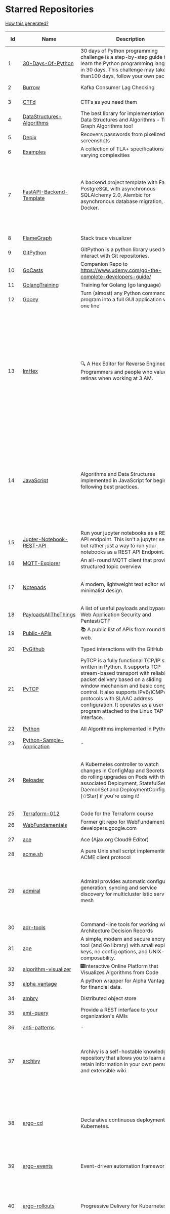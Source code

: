 # Starred Repositories  
[How this generated?](../master/USAGE.md)  
  
| Id 			| Name			| Description | Star Counts | Topics/Tags   | Last Updated 	|  
| ----------- | ----------- 	| ----------- | ----------- | ----------- 	| -----------   |  
|1|[30-Days-Of-Python](https://github.com/Asabeneh/30-Days-Of-Python.git)|30 days of Python programming challenge is a step-by-step guide to learn the Python programming language in 30 days. This challenge may take more than100 days, follow your own pace. |22908||11-12-2022|  
|2|[Burrow](https://github.com/linkedin/Burrow.git)|Kafka Consumer Lag Checking|3426||28-2-2023|  
|3|[CTFd](https://github.com/CTFd/CTFd.git)|CTFs as you need them|4550||12-3-2023|  
|4|[DataStructures-Algorithms](https://github.com/rachitiitr/DataStructures-Algorithms.git)|The best library for implementation of all Data Structures and Algorithms - Trees + Graph Algorithms too!|2490||13-6-2021|  
|5|[Depix](https://github.com/beurtschipper/Depix.git)|Recovers passwords from pixelized screenshots|23349||16-6-2022|  
|6|[Examples](https://github.com/tlaplus/Examples.git)|A collection of TLA+ specifications of varying complexities|1048||6-3-2023|  
|7|[FastAPI-Backend-Template](https://github.com/Aeternalis-Ingenium/FastAPI-Backend-Template.git)|A backend project template with FastAPI, PostgreSQL with asynchronous SQLAlchemy 2.0, Alembic for asynchronous database migration, and Docker.|303|asynchronous, docker, docker-compose, fastapi, postgresql, python, sqlalchemy, codecov, githubactions, jwt, pre-commit, alembic, asyncpg, coverage, pytest|5-2-2023|  
|8|[FlameGraph](https://github.com/brendangregg/FlameGraph.git)|Stack trace visualizer|14468||18-9-2022|  
|9|[GitPython](https://github.com/gitpython-developers/GitPython.git)|GitPython is a python library used to interact with Git repositories.|3906||16-2-2023|  
|10|[GoCasts](https://github.com/StephenGrider/GoCasts.git)|Companion Repo to https://www.udemy.com/go-the-complete-developers-guide/|1932|||  
|11|[GolangTraining](https://github.com/GoesToEleven/GolangTraining.git)|Training for Golang (go language)|8847|||  
|12|[Gooey](https://github.com/chriskiehl/Gooey.git)|Turn (almost) any Python command line program into a full GUI application with one line|17442||8-5-2022|  
|13|[ImHex](https://github.com/WerWolv/ImHex.git)|🔍 A Hex Editor for Reverse Engineers, Programmers and people who value their retinas when working at 3 AM.|26453|hex-editor, reverse-engineering, ips, dear-imgui, disassembler, analyzer, mathematical-evaluator, pattern-language, dark-mode, hacktoberfest, forensics, multi-platform, binary-analysis, c-plus-plus, static-analysis, windows, cybersecurity, hacking, preprocessor|26-3-2023|  
|14|[JavaScript](https://github.com/TheAlgorithms/JavaScript.git)|Algorithms and Data Structures implemented in JavaScript for beginners, following best practices.|25821|algorithm, algorithm-challenges, data-structures, cryptography, cipher, search, sort, sorting-algorithms, mathematics, conversions, hacktoberfest, javascript, algorithms-implemented, algorithms|23-3-2023|  
|15|[Jupter-Notebook-REST-API](https://github.com/Invictify/Jupter-Notebook-REST-API.git)|Run your jupyter notebooks as a REST API endpoint. This isn't a jupyter server but rather just a way to run your notebooks as a REST API Endpoint.|67||31-3-2020|  
|16|[MQTT-Explorer](https://github.com/thomasnordquist/MQTT-Explorer.git)|An all-round MQTT client that provides a structured topic overview|2229|||  
|17|[Notepads](https://github.com/0x7c13/Notepads.git)|A modern, lightweight text editor with a minimalist design.|7489|fluent, notepad, texteditor, uwp, markdown, diff-viewer, windows, app|15-3-2023|  
|18|[PayloadsAllTheThings](https://github.com/swisskyrepo/PayloadsAllTheThings.git)|A list of useful payloads and bypass for Web Application Security and Pentest/CTF|46457||19-3-2023|  
|19|[Public-APIs](https://github.com/n0shake/Public-APIs.git)|📚 A public list of APIs from round the web.|19651||6-2-2023|  
|20|[PyGithub](https://github.com/PyGithub/PyGithub.git)|Typed interactions with the GitHub API v3|5896|pygithub, python, github, github-api|17-3-2023|  
|21|[PyTCP](https://github.com/ccie18643/PyTCP.git)|PyTCP is a fully functional TCP/IP stack written in Python. It supports TCP stream-based transport with reliable packet delivery based on a sliding window mechanism and basic congestion control. It also supports IPv6/ICMPv6 protocols with SLAAC address configuration. It operates as a user space program attached to the Linux TAP interface.|281||27-11-2022|  
|22|[Python](https://github.com/TheAlgorithms/Python.git)|All Algorithms implemented in Python|155930||26-3-2023|  
|23|[Python-Sample-Application](https://github.com/uber/Python-Sample-Application.git)|-|362|||  
|24|[Reloader](https://github.com/stakater/Reloader.git)|A Kubernetes controller to watch changes in ConfigMap and Secrets and do rolling upgrades on Pods with their associated Deployment, StatefulSet, DaemonSet and DeploymentConfig – [✩Star] if you're using it!|4976|kubernetes, openshift, configmap, secrets, pods, deployments, daemonset, statefulsets, k8s, watch-changes, deploymentconfigs|10-3-2023|  
|25|[Terraform-012](https://github.com/addamstj/Terraform-012.git)|Code for the Terraform course|94|||  
|26|[WebFundamentals](https://github.com/google/WebFundamentals.git)|Former git repo for WebFundamentals on developers.google.com|13722|||  
|27|[ace](https://github.com/ajaxorg/ace.git)|Ace (Ajax.org Cloud9 Editor)|25495||25-3-2023|  
|28|[acme.sh](https://github.com/acmesh-official/acme.sh.git)|A pure Unix shell script implementing ACME client protocol|30836||13-3-2023|  
|29|[admiral](https://github.com/istio-ecosystem/admiral.git)|Admiral provides automatic configuration generation, syncing and service discovery for multicluster Istio service mesh|503|admiral, service-mesh, istio, k8s, multi-cluster, automation, configuration, service-discovery, multicluster, microservices, clusters|13-3-2023|  
|30|[adr-tools](https://github.com/npryce/adr-tools.git)|Command-line tools for working with Architecture Decision Records|3842||30-3-2020|  
|31|[age](https://github.com/FiloSottile/age.git)|A simple, modern and secure encryption tool (and Go library) with small explicit keys, no config options, and UNIX-style composability.|13147||2-1-2023|  
|32|[algorithm-visualizer](https://github.com/algorithm-visualizer/algorithm-visualizer.git)|:fireworks:Interactive Online Platform that Visualizes Algorithms from Code|42505||13-4-2022|  
|33|[alpha_vantage](https://github.com/RomelTorres/alpha_vantage.git)|A python wrapper for Alpha Vantage API for financial data.|3872||25-12-2022|  
|34|[ambry](https://github.com/linkedin/ambry.git)|Distributed object store|1591||26-3-2023|  
|35|[ami-query](https://github.com/intuit/ami-query.git)|Provide a REST interface to your organization's AMIs|39||31-8-2020|  
|36|[anti-patterns](https://github.com/tonybaloney/anti-patterns.git)|-|138||15-7-2022|  
|37|[archivy](https://github.com/archivy/archivy.git)|Archivy is a self-hostable knowledge repository that allows you to learn and retain information in your own personal and extensible wiki.|2988|elasticsearch, knowledge, productivity, python, knowledge-base, note-taking, digital-brain, cli, hacktoberfest|17-1-2023|  
|38|[argo-cd](https://github.com/argoproj/argo-cd.git)|Declarative continuous deployment for Kubernetes.|12511|argo, kubernetes, continuous-deployment, gitops, continuous-delivery, docker, cd, cicd, pipeline, devops, ci-cd, argo-cd, ksonnet, helm, hacktoberfest|26-3-2023|  
|39|[argo-events](https://github.com/argoproj/argo-events.git)|Event-driven automation framework|1905||25-3-2023|  
|40|[argo-rollouts](https://github.com/argoproj/argo-rollouts.git)|Progressive Delivery for Kubernetes|1969|gitops, canary, bluegreen, kubernetes, argoproj, deployments, experiments, argo-rollouts, progressive-delivery, hacktoberfest|24-3-2023|  
|41|[argo-workflows](https://github.com/argoproj/argo-workflows.git)|Workflow engine for Kubernetes|12684|workflow, kubernetes, argo, dag, knative, airflow, machine-learning, argo-workflows, workflow-engine, hacktoberfest, cloud-native, cncf, k8s|26-3-2023|  
|42|[argoproj](https://github.com/argoproj/argoproj.git)|Common project repo for all Argo Projects|417||7-3-2023|  
|43|[arm-template-whatif](https://github.com/Azure/arm-template-whatif.git)|A repository to track issues related to what-if noise suppression|71|||  
|44|[arrow](https://github.com/arrow-py/arrow.git)|🏹 Better dates & times for Python|8256|||  
|45|[atlas](https://github.com/Netflix/atlas.git)|In-memory dimensional time series database.|3203||27-3-2023|  
|46|[atom](https://github.com/atom/atom.git)|:atom: The hackable text editor|59255||22-11-2022|  
|47|[auto](https://github.com/intuit/auto.git)|Generate releases based on semantic version labels on pull requests.|1972||1-3-2023|  
|48|[autoscaler](https://github.com/kubernetes/autoscaler.git)|Autoscaling components for Kubernetes|6648||24-3-2023|  
|49|[awesome](https://github.com/sindresorhus/awesome.git)|😎 Awesome lists about all kinds of interesting topics|245944||13-3-2023|  
|50|[awesome-algorithms](https://github.com/tayllan/awesome-algorithms.git)|A curated list of awesome places to learn and/or practice algorithms.|13831||2-2-2023|  
|51|[awesome-argo](https://github.com/akuity/awesome-argo.git)|A curated list of awesome projects and resources related to Argo (a CNCF graduated project)|1251||2-3-2023|  
|52|[awesome-awesomeness](https://github.com/bayandin/awesome-awesomeness.git)|A curated list of awesome awesomeness|29976||24-3-2022|  
|53|[awesome-cheatsheets](https://github.com/LeCoupa/awesome-cheatsheets.git)|👩‍💻👨‍💻 Awesome cheatsheets for popular programming languages, frameworks and development tools. They include everything you should know in one single file.|32919|||  
|54|[awesome-courses](https://github.com/prakhar1989/awesome-courses.git)|:books: List of awesome university courses for learning Computer Science!|46290||12-11-2022|  
|55|[awesome-deep-learning](https://github.com/ChristosChristofidis/awesome-deep-learning.git)|A curated list of awesome Deep Learning tutorials, projects and communities.|20514||14-11-2022|  
|56|[awesome-docker](https://github.com/veggiemonk/awesome-docker.git)|:whale: A curated list of Docker resources and projects|24743||24-3-2023|  
|57|[awesome-fastapi](https://github.com/mjhea0/awesome-fastapi.git)|A curated list of awesome things related to FastAPI|5372||25-2-2023|  
|58|[awesome-flask](https://github.com/humiaozuzu/awesome-flask.git)|A curated list of awesome Flask resources and plugins|11232||17-9-2019|  
|59|[awesome-gcp-certifications](https://github.com/sathishvj/awesome-gcp-certifications.git)|Google Cloud Platform Certification resources.|3251||17-2-2023|  
|60|[awesome-github-profile-readme](https://github.com/abhisheknaiidu/awesome-github-profile-readme.git)|😎 A curated list of awesome GitHub Profile READMEs 📝|17184||9-10-2022|  
|61|[awesome-go](https://github.com/avelino/awesome-go.git)|A curated list of awesome Go frameworks, libraries and software|98755||20-3-2023|  
|62|[awesome-hyper](https://github.com/bnb/awesome-hyper.git)|🖥 Delightful Hyper plugins, themes, and resources|10257|hyper, hyperterm, zeit, terminal, awesome, awesome-list|13-7-2021|  
|63|[awesome-k6](https://github.com/grafana/awesome-k6.git)|A curated list of resources on automated load- and performance testing using k6 🗻|363|load-testing, performance-monitoring, performance-testing, test-automation, testing, testing-tools, awesome, awesome-list|30-9-2022|  
|64|[awesome-kubernetes](https://github.com/nubenetes/awesome-kubernetes.git)|A curated list of awesome references collected since 2018.|418|||  
|65|[awesome-kubernetes](https://github.com/ramitsurana/awesome-kubernetes.git)|A curated list for awesome kubernetes sources :ship::tada:|13722||16-3-2023|  
|66|[awesome-macOS](https://github.com/iCHAIT/awesome-macOS.git)|  A curated list of awesome applications, softwares, tools and shiny things for macOS.|14087||21-1-2023|  
|67|[awesome-machine-learning](https://github.com/josephmisiti/awesome-machine-learning.git)|A curated list of awesome Machine Learning frameworks, libraries and software.|58305||3-3-2023|  
|68|[awesome-macos-command-line](https://github.com/herrbischoff/awesome-macos-command-line.git)|Use your macOS terminal shell to do awesome things.|27259||2-9-2021|  
|69|[awesome-microservices](https://github.com/mfornos/awesome-microservices.git)|A curated list of Microservice Architecture related principles and technologies.|12012||24-3-2023|  
|70|[awesome-pentest](https://github.com/enaqx/awesome-pentest.git)|A collection of awesome penetration testing resources, tools and other shiny things|18111||3-1-2023|  
|71|[awesome-python](https://github.com/vinta/awesome-python.git)|A curated list of awesome Python frameworks, libraries, software and resources|161009||5-1-2023|  
|72|[awesome-python-applications](https://github.com/mahmoud/awesome-python-applications.git)|💿 Free software that works great, and also happens to be open-source Python. |14380||27-1-2023|  
|73|[awesome-readme](https://github.com/matiassingers/awesome-readme.git)|A curated list of awesome READMEs|14154||21-3-2023|  
|74|[awesome-sanic](https://github.com/mekicha/awesome-sanic.git)|A curated list of awesome Sanic resources and extensions|642||26-10-2022|  
|75|[awesome-scalability](https://github.com/binhnguyennus/awesome-scalability.git)|The Patterns of Scalable, Reliable, and Performant Large-Scale Systems|44279||20-3-2023|  
|76|[awesome-selfhosted](https://github.com/awesome-selfhosted/awesome-selfhosted.git)|A list of Free Software network services and web applications which can be hosted on your own servers|125267||24-3-2023|  
|77|[awesome-shell](https://github.com/alebcay/awesome-shell.git)|A curated list of awesome command-line frameworks, toolkits, guides and gizmos. Inspired by awesome-php.|26975||29-12-2022|  
|78|[awesome-vscode](https://github.com/viatsko/awesome-vscode.git)|🎨 A curated list of delightful VS Code packages and resources.|22130||15-11-2022|  
|79|[aws-cdk-examples](https://github.com/aws-samples/aws-cdk-examples.git)|Example projects using the AWS CDK|3992||24-3-2023|  
|80|[aws-cli](https://github.com/aws/aws-cli.git)|Universal Command Line Interface for Amazon Web Services|13578||24-3-2023|  
|81|[aws-eks-best-practices](https://github.com/aws/aws-eks-best-practices.git)|A best practices guide for day 2 operations, including operational excellence, security, reliability, performance efficiency, and cost optimization.|1409||21-3-2023|  
|82|[aws-eks-kubernetes-masterclass](https://github.com/stacksimplify/aws-eks-kubernetes-masterclass.git)|AWS EKS Kubernetes - Masterclass   DevOps, Microservices|756|kubernetes, kubernetes-pods, kubernetes-deployment, kubernetes-services, kubernetes-secrets, aws-eks, aws-eks-cluster, aws-ebs, aws-rds, aws-alb, aws-alb-ingress-controller, aws-fargate, aws-codebuild, aws-codecommit, aws-codepipeline, fluentd, aws-cloudwatch, docker, yaml|21-3-2023|  
|83|[aws-load-balancer-controller](https://github.com/kubernetes-sigs/aws-load-balancer-controller.git)|A Kubernetes controller for Elastic Load Balancers|3289|kubernetes-ingress-controller, aws, ingress-resource, kubernetes, ingress, k8s-sig-aws|24-3-2023|  
|84|[azkaban](https://github.com/azkaban/azkaban.git)|Azkaban workflow manager.|4231||24-3-2023|  
|85|[azure-cli](https://github.com/Azure/azure-cli.git)|Azure Command-Line Interface|3505|azure, azure-cli, cloud|27-3-2023|  
|86|[azure-monitor-opencensus-python](https://github.com/Azure-Samples/azure-monitor-opencensus-python.git)|Sample repository demonstrating Azure Monitor exporters for Opencensus Python|19|||  
|87|[azure-rest-api-specs](https://github.com/Azure/azure-rest-api-specs.git)|The source for REST API specifications for Microsoft Azure.|2020|||  
|88|[azure-sdk-for-python](https://github.com/Azure/azure-sdk-for-python.git)|This repository is for active development of the Azure SDK for Python. For consumers of the SDK we recommend visiting our public developer docs at https://docs.microsoft.com/python/azure/ or our versioned developer docs at https://azure.github.io/azure-sdk-for-python. |3569|||  
|89|[backstage](https://github.com/backstage/backstage.git)|Backstage is an open platform for building developer portals|21261|||  
|90|[badges](https://github.com/Naereen/badges.git)|:pencil: Markdown code for lots of small badges :ribbon: :pushpin: (shields.io, forthebadge.com etc) :sunglasses:. Contributions are welcome! Please add yours!|3800||3-2-2023|  
|91|[bat](https://github.com/sharkdp/bat.git)|A cat(1) clone with wings.|40291|command-line, tool, syntax-highlighting, git, terminal, cli, rust, hacktoberfest|25-3-2023|  
|92|[bcc](https://github.com/iovisor/bcc.git)|BCC - Tools for BPF-based Linux IO analysis, networking, monitoring, and more|16872||26-3-2023|  
|93|[behave](https://github.com/behave/behave.git)|BDD, Python style.|2804||25-3-2023|  
|94|[bhai-lang](https://github.com/DulLabs/bhai-lang.git)|A toy programming language written in Typescript|3577||17-4-2022|  
|95|[bicep](https://github.com/Azure/bicep.git)|Bicep is a declarative language for describing and deploying Azure resources|2752|||  
|96|[bitcoin](https://github.com/bitcoin/bitcoin.git)|Bitcoin Core integration/staging tree|68780|||  
|97|[black](https://github.com/psf/black.git)|The uncompromising Python code formatter|31780||19-3-2023|  
|98|[blackfriday](https://github.com/russross/blackfriday.git)|Blackfriday: a markdown processor for Go|5115||27-10-2020|  
|99|[blockly](https://github.com/google/blockly.git)|The web-based visual programming editor.|11097||24-3-2023|  
|100|[boulder](https://github.com/letsencrypt/boulder.git)|An ACME-based certificate authority, written in Go. |4595||23-3-2023|  
|101|[boundary](https://github.com/hashicorp/boundary.git)|Boundary enables identity-based access management for dynamic infrastructure. |3573||24-3-2023|  
|102|[brackets](https://github.com/adobe/brackets.git)|An open source code editor for the web, written in JavaScript, HTML and CSS.|33479||18-3-2021|  
|103|[brotli](https://github.com/google/brotli.git)|Brotli compression format|11995||1-2-2023|  
|104|[build-your-own-x](https://github.com/codecrafters-io/build-your-own-x.git)|Master programming by recreating your favorite technologies from scratch.|194734|||  
|105|[caddy](https://github.com/caddyserver/caddy.git)|Fast and extensible multi-platform HTTP/1-2-3 web server with automatic HTTPS|46469|||  
|106|[cdk8s](https://github.com/cdk8s-team/cdk8s.git)|Define Kubernetes native apps and abstractions using object-oriented programming|3551||27-3-2023|  
|107|[celery](https://github.com/celery/celery.git)|Distributed Task Queue (development branch)|21170||26-3-2023|  
|108|[cello](https://github.com/cello-proj/cello.git)|Run infrastructure as code (IaC) software tools including CDK, Terraform and Cloud Formation via GitOps.|255||21-12-2022|  
|109|[cert-manager](https://github.com/cert-manager/cert-manager.git)|Automatically provision and manage TLS certificates in Kubernetes|10121||21-3-2023|  
|110|[cfssl](https://github.com/cloudflare/cfssl.git)|CFSSL: Cloudflare's PKI and TLS toolkit|7679||21-3-2023|  
|111|[chaos-mesh](https://github.com/chaos-mesh/chaos-mesh.git)|A Chaos Engineering Platform for Kubernetes.|5580||26-3-2023|  
|112|[chaosmonkey](https://github.com/Netflix/chaosmonkey.git)|Chaos Monkey is a resiliency tool that helps applications tolerate random instance failures.|13292||20-1-2023|  
|113|[chartmuseum](https://github.com/helm/chartmuseum.git)|Host your own Helm Chart Repository|3135||24-3-2023|  
|114|[cheat.sh](https://github.com/chubin/cheat.sh.git)|the only cheat sheet you need|34952||18-4-2022|  
|115|[checkov](https://github.com/bridgecrewio/checkov.git)|Prevent cloud misconfigurations and find vulnerabilities during build-time in infrastructure as code, container images and open source packages with Checkov by Bridgecrew.|5414||26-3-2023|  
|116|[chef](https://github.com/chef/chef.git)|Chef Infra, a powerful automation platform that transforms infrastructure into code automating how infrastructure is configured, deployed and managed across any environment, at any scale|7175||23-3-2023|  
|117|[clair](https://github.com/quay/clair.git)|Vulnerability Static Analysis for Containers|9392||24-3-2023|  
|118|[cli](https://github.com/cli/cli.git)|GitHub’s official command line tool|31795||27-3-2023|  
|119|[cli](https://github.com/snyk/cli.git)|Snyk CLI scans and monitors your projects for security vulnerabilities.|4379||24-3-2023|  
|120|[cli53](https://github.com/barnybug/cli53.git)|Command line tool for Amazon Route 53|1857||24-2-2023|  
|121|[click](https://github.com/pallets/click.git)|Python composable command line interface toolkit|13630||1-3-2023|  
|122|[cloud-custodian](https://github.com/cloud-custodian/cloud-custodian.git)|Rules engine for cloud security, cost optimization, and governance, DSL in yaml for policies to query, filter, and take actions on resources|4729||24-3-2023|  
|123|[cobra](https://github.com/spf13/cobra.git)|A Commander for modern Go CLI interactions|31216||22-3-2023|  
|124|[coding-interview-university](https://github.com/jwasham/coding-interview-university.git)|A complete computer science study plan to become a software engineer.|252379|computer-science, interview, programming-interviews, study-plan, data-structures, algorithms, software-engineering, algorithm, coding-interviews, interview-prep, coding-interview, interview-preparation|25-3-2023|  
|125|[compose](https://github.com/docker/compose.git)|Define and run multi-container applications with Docker|28981||26-3-2023|  
|126|[computer-science](https://github.com/ossu/computer-science.git)|:mortar_board: Path to a free self-taught education in Computer Science!|136894||6-2-2023|  
|127|[consul](https://github.com/hashicorp/consul.git)|Consul is a distributed, highly available, and data center aware solution to connect and configure applications across dynamic, distributed infrastructure.|26220|||  
|128|[core](https://github.com/home-assistant/core.git)|:house_with_garden: Open source home automation that puts local control and privacy first.|59227||27-3-2023|  
|129|[coredns](https://github.com/coredns/coredns.git)|CoreDNS is a DNS server that chains plugins|10434|||  
|130|[coreutils](https://github.com/uutils/coreutils.git)|Cross-platform Rust rewrite of the GNU coreutils|14295||27-3-2023|  
|131|[crouton](https://github.com/dnschneid/crouton.git)|Chromium OS Universal Chroot Environment|8317||27-11-2022|  
|132|[curl](https://github.com/curl/curl.git)|A command line tool and library for transferring data with URL syntax, supporting DICT, FILE, FTP, FTPS, GOPHER, GOPHERS, HTTP, HTTPS, IMAP, IMAPS, LDAP, LDAPS, MQTT, POP3, POP3S, RTMP, RTMPS, RTSP, SCP, SFTP, SMB, SMBS, SMTP, SMTPS, TELNET, TFTP, WS and WSS. libcurl offers a myriad of powerful features|28969|http, https, ftp, user-agent, client, library, curl, libcurl, c, transfer-data, ldap, mqtt, sftp, scp, imaps, gopher, pop3, transferring-data, hacktoberfest, websocket|26-3-2023|  
|133|[dailybot](https://github.com/sapumar/dailybot.git)|Simple telegram bot to remind about the daily stand up|8||23-12-2021|  
|134|[dashboard](https://github.com/kubernetes/dashboard.git)|General-purpose web UI for Kubernetes clusters|12391||24-3-2023|  
|135|[design-patterns-for-humans](https://github.com/kamranahmedse/design-patterns-for-humans.git)|An ultra-simplified explanation to design patterns|39976||27-8-2022|  
|136|[developer-roadmap](https://github.com/kamranahmedse/developer-roadmap.git)|Interactive roadmaps, guides and other educational content to help developers grow in their careers.|234489||27-3-2023|  
|137|[diagrams](https://github.com/mingrammer/diagrams.git)|:art: Diagram as Code for prototyping cloud system architectures|28592||13-1-2023|  
|138|[discourse](https://github.com/discourse/discourse.git)|A platform for community discussion. Free, open, simple.|37606||27-3-2023|  
|139|[dive](https://github.com/wagoodman/dive.git)|A tool for exploring each layer in a docker image|36218||2-7-2021|  
|140|[django](https://github.com/django/django.git)|The Web framework for perfectionists with deadlines.|69506||25-3-2023|  
|141|[django-health-check](https://github.com/revsys/django-health-check.git)|a pluggable app that runs a full check on the deployment, using a number of plugins to check e.g. database, queue server, celery processes, etc.|984||26-2-2023|  
|142|[dns](https://github.com/miekg/dns.git)|DNS library in Go|6862||19-3-2023|  
|143|[dnscontrol](https://github.com/StackExchange/dnscontrol.git)|Synchronize your DNS to multiple providers from a simple DSL|2529||26-3-2023|  
|144|[dnslib](https://github.com/paulc/dnslib.git)|A Python library to encode/decode DNS wire-format packets |251||28-10-2022|  
|145|[dnsperf](https://github.com/cobblau/dnsperf.git)|A DNS performance tool.|207||14-10-2017|  
|146|[docker-cheat-sheet](https://github.com/wsargent/docker-cheat-sheet.git)|Docker Cheat Sheet|21434||23-6-2022|  
|147|[docker-development-youtube-series](https://github.com/marcel-dempers/docker-development-youtube-series.git)|-|4129||19-3-2023|  
|148|[dockerfiles](https://github.com/jessfraz/dockerfiles.git)|Various Dockerfiles I use on the desktop and on servers.|13067||27-3-2021|  
|149|[dokku](https://github.com/dokku/dokku.git)|A docker-powered PaaS that helps you build and manage the lifecycle of applications|24412|||  
|150|[dotfiles](https://github.com/bbkane/dotfiles.git)|Configs for apps I care about|26||23-3-2023|  
|151|[draft-classic](https://github.com/Azure/draft-classic.git)|A tool for developers to create cloud-native applications on Kubernetes.|3940||26-2-2020|  
|152|[drawio](https://github.com/jgraph/drawio.git)|draw.io is a JavaScript, client-side editor for general diagramming and whiteboarding|33670||24-3-2023|  
|153|[driftctl](https://github.com/snyk/driftctl.git)|Detect, track and alert on infrastructure drift|2171||20-3-2023|  
|154|[duf](https://github.com/muesli/duf.git)|Disk Usage/Free Utility - a better 'df' alternative|10764|hacktoberfest, disk-space, disk-usage, df, linux, macos, freebsd, openbsd, windows, user-friendly, cli, terminal, filesystem, tui|16-3-2023|  
|155|[eBPF-Package-Repository](https://github.com/l3af-project/eBPF-Package-Repository.git)|eBPF Programs|25|||  
|156|[echarts](https://github.com/apache/echarts.git)|Apache ECharts is a powerful, interactive charting and data visualization library for browser|54603||24-3-2023|  
|157|[echo](https://github.com/labstack/echo.git)|High performance, minimalist Go web framework|25272||16-3-2023|  
|158|[ecs-refarch-service-discovery](https://github.com/awslabs/ecs-refarch-service-discovery.git)|An EC2 Container Service Reference Architecture for providing Service Discovery to containers using CloudWatch Events, Lambda and Route 53 private hosted zones. |443||25-7-2016|  
|159|[eks-node-viewer](https://github.com/awslabs/eks-node-viewer.git)|EKS Node Viewer|548||22-3-2023|  
|160|[elasticsearch](https://github.com/elastic/elasticsearch.git)|Free and Open, Distributed, RESTful Search Engine|63154|||  
|161|[engineering-blogs](https://github.com/kilimchoi/engineering-blogs.git)|A curated list of engineering blogs|23923||28-10-2022|  
|162|[envoy](https://github.com/envoyproxy/envoy.git)|Cloud-native high-performance edge/middle/service proxy|21667||24-3-2023|  
|163|[eruda](https://github.com/liriliri/eruda.git)|Console for mobile browsers|13810||26-3-2023|  
|164|[etcd](https://github.com/etcd-io/etcd.git)|Distributed reliable key-value store for the most critical data of a distributed system|42982||27-3-2023|  
|165|[every-programmer-should-know](https://github.com/mtdvio/every-programmer-should-know.git)|A collection of (mostly) technical things every software developer should know about|70103||23-11-2022|  
|166|[examples](https://github.com/kubernetes/examples.git)|Kubernetes application example tutorials|5486||24-3-2023|  
|167|[excalidraw](https://github.com/excalidraw/excalidraw.git)|Virtual whiteboard for sketching hand-drawn like diagrams|44958|productivity, collaboration, diagrams, drawing, whiteboard, hacktoberfest|25-3-2023|  
|168|[external-dns](https://github.com/kubernetes-sigs/external-dns.git)|Configure external DNS servers (AWS Route53, Google CloudDNS and others) for Kubernetes Ingresses and Services|6198|dns, kubernetes, route53, aws, clouddns, gcp, ingress, k8s-sig-network, dns-record, dns-providers, external-dns, dns-controller, dns-servers|26-3-2023|  
|169|[face_recognition](https://github.com/ageitgey/face_recognition.git)|The world's simplest facial recognition api for Python and the command line|47726||10-6-2022|  
|170|[falcon](https://github.com/falconry/falcon.git)|The no-magic web data plane API and microservices framework for Python developers, with a focus on reliability, correctness, and performance at scale.|9034||18-1-2023|  
|171|[fastapi](https://github.com/tiangolo/fastapi.git)|FastAPI framework, high performance, easy to learn, fast to code, ready for production|55918||18-3-2023|  
|172|[fastapi-cache](https://github.com/long2ice/fastapi-cache.git)|fastapi-cache is a tool to cache fastapi response and function result, with backends support redis and memcached.|636||15-2-2023|  
|173|[fastapi-code-generator](https://github.com/koxudaxi/fastapi-code-generator.git)|This code generator creates FastAPI app from an openapi file.|680|fastapi, openapi, generator, python, pydantic||  
|174|[fastapi-jwt](https://github.com/testdrivenio/fastapi-jwt.git)|secure a FastAPI app by enabling authentication using JSON Web Tokens (JWTs)|76|fastapi, jwt-authentication|31-1-2023|  
|175|[fastapi-mvc](https://github.com/fastapi-mvc/fastapi-mvc.git)|Developer productivity tool for making high-quality FastAPI production-ready APIs.|321|python, fastapi, fastapi-template, fastapi-boilerplate, mvc, kubernetes, redis-cluster, redis-operator, redis, helm, project-generator, nix|26-3-2023|  
|176|[fastapi-utils](https://github.com/dmontagu/fastapi-utils.git)|Reusable utilities for FastAPI|1317|fastapi|19-3-2023|  
|177|[fastapi-versioning](https://github.com/DeanWay/fastapi-versioning.git)|api versioning for fastapi web applications|502|||  
|178|[fastapi_client](https://github.com/dmontagu/fastapi_client.git)|FastAPI client generator|295||11-2-2021|  
|179|[fastapi_profiler](https://github.com/sunhailin-Leo/fastapi_profiler.git)|A FastAPI Middleware of joerick/pyinstrument to check your service performance.|118|||  
|180|[fasthttp](https://github.com/valyala/fasthttp.git)|Fast HTTP package for Go. Tuned for high performance. Zero memory allocations in hot paths. Up to 10x faster than net/http|19279||18-3-2023|  
|181|[fd](https://github.com/sharkdp/fd.git)|A simple, fast and user-friendly alternative to 'find'|26871||24-3-2023|  
|182|[first-contributions](https://github.com/firstcontributions/first-contributions.git)|🚀✨ Help beginners to contribute to open source projects|32566||27-3-2023|  
|183|[fish-shell](https://github.com/fish-shell/fish-shell.git)|The user-friendly command line shell.|21226|fish, shell, terminal|27-3-2023|  
|184|[flasgger](https://github.com/flasgger/flasgger.git)|Easy OpenAPI specs and Swagger UI for your Flask API|3204||21-1-2022|  
|185|[flask](https://github.com/pallets/flask.git)|The Python micro framework for building web applications.|62344|||  
|186|[flask-app-on-azure-functions](https://github.com/Azure-Samples/flask-app-on-azure-functions.git)|A sample to run a Flask app on Azure Functions|9||18-2-2022|  
|187|[flask-caching](https://github.com/pallets-eco/flask-caching.git)|A caching extension for Flask|785|flask, python, extension, cache|19-3-2023|  
|188|[flask-swagger-ui](https://github.com/sveint/flask-swagger-ui.git)|Swagger UI blueprint for flask|156||24-5-2022|  
|189|[flux](https://github.com/fluxcd/flux.git)|Successor: https://github.com/fluxcd/flux2|6931|kubernetes, gitops, legacy|1-11-2022|  
|190|[fortio](https://github.com/fortio/fortio.git)|Fortio load testing library, command line tool, advanced echo server and web UI in go (golang). Allows to specify a set query-per-second load and record latency histograms and other useful stats.|2863||23-3-2023|  
|191|[fortio-operator](https://github.com/verfio/fortio-operator.git)|Load Testing Operator within the Kubernetes cluster and outside of it.|36||18-3-2019|  
|192|[free-for-dev](https://github.com/ripienaar/free-for-dev.git)|A list of SaaS, PaaS and IaaS offerings that have free tiers of interest to devops and infradev|67905||23-3-2023|  
|193|[free-programming-books](https://github.com/EbookFoundation/free-programming-books.git)|:books: Freely available programming books|272112|||  
|194|[fucking-algorithm](https://github.com/labuladong/fucking-algorithm.git)|刷算法全靠套路，认准 labuladong 就够了！English version supported! Crack LeetCode, not only how, but also why. |114931||27-3-2023|  
|195|[game_control](https://github.com/ChoudharyChanchal/game_control.git)|-|742|||  
|196|[git-standup](https://github.com/kamranahmedse/git-standup.git)|Recall what you did on the last working day. Psst! or be nosy and find what someone else in your team did ;-)|7352|standup, git-standup, agile, meeting, git, git-addons, git-|24-2-2023|  
|197|[gitbook](https://github.com/GitbookIO/gitbook.git)|📝 Modern documentation format and toolchain using Git and Markdown|25426||2-3-2023|  
|198|[github-cheat-sheet](https://github.com/tiimgreen/github-cheat-sheet.git)|A list of cool features of Git and GitHub.|40276||28-5-2022|  
|199|[github-readme-stats](https://github.com/anuraghazra/github-readme-stats.git)|:zap: Dynamically generated stats for your github readmes|53356||14-3-2023|  
|200|[github1s](https://github.com/conwnet/github1s.git)|One second to read GitHub code with VS Code.|21815||16-3-2023|  
|201|[gitignore](https://github.com/github/gitignore.git)|A collection of useful .gitignore templates|146081||18-12-2022|  
|202|[gitops-engine](https://github.com/argoproj/gitops-engine.git)|Democratizing GitOps|1503|||  
|203|[gitui](https://github.com/extrawurst/gitui.git)|Blazing 💥 fast terminal-ui for git written in rust 🦀|12646||20-3-2023|  
|204|[glb-director](https://github.com/github/glb-director.git)|GitHub Load Balancer Director and supporting tooling.|2243||22-11-2022|  
|205|[go-fuzz](https://github.com/dvyukov/go-fuzz.git)|Randomized testing for Go|4584|fuzzing, testing, go|26-7-2022|  
|206|[go-leetcode](https://github.com/austingebauer/go-leetcode.git)|A collection of 100+ popular LeetCode problems solved in Go.|1742||10-3-2021|  
|207|[go-restful](https://github.com/emicklei/go-restful.git)|package for building REST-style Web Services using Go|4757|rest, go, customizable, routing, openapi|9-3-2023|  
|208|[go-spew](https://github.com/davecgh/go-spew.git)|Implements a deep pretty printer for Go data structures to aid in debugging|5532|||  
|209|[goaccess](https://github.com/allinurl/goaccess.git)|GoAccess is a real-time web log analyzer and interactive viewer that runs in a terminal in *nix systems or through your browser.|15951||17-3-2023|  
|210|[gods](https://github.com/emirpasic/gods.git)|GoDS (Go Data Structures) - Sets, Lists, Stacks, Maps, Trees, Queues, and much more|13513||18-1-2023|  
|211|[golang-web-dev](https://github.com/GoesToEleven/golang-web-dev.git)|-|3188|||  
|212|[goldmark](https://github.com/yuin/goldmark.git)|:trophy: A markdown parser written in Go. Easy to extend, standard(CommonMark) compliant, well structured.|2632|markdown, commonmark, golang, go|21-3-2023|  
|213|[google-api-python-client](https://github.com/googleapis/google-api-python-client.git)|🐍 The official Python client library for Google's discovery based APIs.|6440||21-3-2023|  
|214|[googlesre](https://github.com/google/googlesre.git)|-|109||4-4-2022|  
|215|[goreleaser](https://github.com/goreleaser/goreleaser.git)|Deliver Go binaries as fast and easily as possible|11373||24-3-2023|  
|216|[gotty](https://github.com/sorenisanerd/gotty.git)|Share your terminal as a web application|1733||28-11-2022|  
|217|[gotty](https://github.com/yudai/gotty.git)|Share your terminal as a web application|17607||13-12-2017|  
|218|[gping](https://github.com/orf/gping.git)|Ping, but with a graph|7257||20-3-2023|  
|219|[grafana](https://github.com/grafana/grafana.git)|The open and composable observability and data visualization platform. Visualize metrics, logs, and traces from multiple sources like Prometheus, Loki, Elasticsearch, InfluxDB, Postgres and many more. |54588||23-3-2023|  
|220|[graphene-django](https://github.com/graphql-python/graphene-django.git)|Integrate GraphQL into your Django project.|4050||1-3-2023|  
|221|[grequests](https://github.com/spyoungtech/grequests.git)|Requests + Gevent = <3|4205|||  
|222|[grex](https://github.com/pemistahl/grex.git)|A command-line tool and Rust library for generating regular expressions from user-provided test cases|5959||3-1-2023|  
|223|[guacamole-server](https://github.com/apache/guacamole-server.git)|Mirror of Apache Guacamole Server|2408||22-3-2023|  
|224|[helm](https://github.com/helm/helm.git)|The Kubernetes Package Manager|23993||24-3-2023|  
|225|[helm-git-repo](https://github.com/yks0000/helm-git-repo.git)|A Helm Repo (Automatically build index.yaml)|1||6-4-2021|  
|226|[helmfile](https://github.com/roboll/helmfile.git)|Deploy Kubernetes Helm Charts|3971|kubernetes, helm, chart|13-12-2022|  
|227|[hey](https://github.com/rakyll/hey.git)|HTTP load generator, ApacheBench (ab) replacement|15379||23-3-2021|  
|228|[homebrew-cask](https://github.com/Homebrew/homebrew-cask.git)|🍻 A CLI workflow for the administration of macOS applications distributed as binaries|19858||27-3-2023|  
|229|[how-web-works](https://github.com/vasanthk/how-web-works.git)|What happens behind the scenes when we type www.google.com in a browser?|13457||13-3-2023|  
|230|[howdoi](https://github.com/gleitz/howdoi.git)|instant coding answers via the command line|9947||26-1-2023|  
|231|[htmlq](https://github.com/mgdm/htmlq.git)|Like jq, but for HTML.|6455||13-10-2022|  
|232|[htop](https://github.com/htop-dev/htop.git)|htop - an interactive process viewer|4723|process, viewer, console, terminal, linux, macos, bsd, c, hacktoberfest|4-3-2023|  
|233|[http-api-design](https://github.com/interagent/http-api-design.git)|HTTP API design guide extracted from work on the Heroku Platform API|13658||18-11-2021|  
|234|[httpstat](https://github.com/davecheney/httpstat.git)|It's like curl -v, with colours. |6264||26-2-2023|  
|235|[httpstat](https://github.com/reorx/httpstat.git)|curl statistics made simple|5345|curl, cli, python, http, visualization|5-2-2023|  
|236|[hub](https://github.com/github/hub.git)|A command-line tool that makes git easier to use with GitHub.|22335||1-12-2022|  
|237|[hubot-slack](https://github.com/slackapi/hubot-slack.git)|Slack Developer Kit for Hubot|2285||25-10-2022|  
|238|[hugo-PaperMod](https://github.com/adityatelange/hugo-PaperMod.git)| A fast, clean, responsive Hugo theme.|5837||4-3-2023|  
|239|[hygieia](https://github.com/hygieia/hygieia.git)|CapitalOne  DevOps Dashboard|3750||13-10-2022|  
|240|[hyper](https://github.com/vercel/hyper.git)|A terminal built on web technologies|40552|terminal, javascript, html, css, react, terminal-emulators, hyper, macos, linux|27-3-2023|  
|241|[influxdb](https://github.com/influxdata/influxdb.git)|Scalable datastore for metrics, events, and real-time analytics|25142||21-3-2023|  
|242|[interactive-coding-challenges](https://github.com/donnemartin/interactive-coding-challenges.git)|120+ interactive Python coding interview challenges (algorithms and data structures).  Includes Anki flashcards.|27070||5-8-2020|  
|243|[interview](https://github.com/Olshansk/interview.git)|Everything you need to prepare for your technical interview|16360|interview, interview-questions, google-interview, list, guide|14-9-2022|  
|244|[interview](https://github.com/mission-peace/interview.git)|Interview questions|10715||30-7-2018|  
|245|[interviews](https://github.com/kdn251/interviews.git)|Everything you need to know to get the job.|59422||6-6-2020|  
|246|[ipython](https://github.com/ipython/ipython.git)|Official repository for IPython itself. Other repos in the IPython organization contain things like the website, documentation builds, etc.|15745||24-3-2023|  
|247|[iris](https://github.com/kataras/iris.git)|The fastest HTTP/2 Go Web Framework. New, modern and easy to learn. Fast development with Code you control. Unbeatable cost-performance ratio :leaves: :rocket:   谢谢   #Go|23782|go, performance, iris, web-framework, mvc, golang, basicauth, cors, dependency-injection, django, fastest-routes, grpc-go, http2, jwt, ngrok, sessions, versioning, websocket|20-3-2023|  
|248|[istio](https://github.com/istio/istio.git)|Connect, secure, control, and observe services.|32663|microservices, service-mesh, lyft-envoy, kubernetes, api-management, circuit-breaker, polyglot-microservices, enforce-policies, proxies, microservice, envoy, consul, nomad, request-routing, resiliency, fault-injection|26-3-2023|  
|249|[jaeger](https://github.com/jaegertracing/jaeger.git)|CNCF Jaeger, a Distributed Tracing Platform|17358||26-3-2023|  
|250|[javascript-algorithms](https://github.com/trekhleb/javascript-algorithms.git)|📝 Algorithms and data structures implemented in JavaScript with explanations and links to further readings|165469|javascript, algorithms, algorithm, javascript-algorithms, computer-science, interview, data-structures, interview-preparation|25-3-2023|  
|251|[javascript-questions](https://github.com/lydiahallie/javascript-questions.git)|A long list of (advanced) JavaScript questions, and their explanations :sparkles:  |53178||17-2-2023|  
|252|[jedis](https://github.com/redis/jedis.git)|Redis Java client designed for performance and ease of use.|10985|redis, java|22-3-2023|  
|253|[jellyfin](https://github.com/jellyfin/jellyfin.git)|The Free Software Media System|21258||26-3-2023|  
|254|[jira](https://github.com/pycontribs/jira.git)|Python Jira library. Development chat available on https://matrix.to/#/#pycontribs:matrix.org|1717|python, jira, python3-only|11-3-2023|  
|255|[jq](https://github.com/stedolan/jq.git)|Command-line JSON processor|24565||26-5-2022|  
|256|[jsii](https://github.com/aws/jsii.git)|jsii allows code in any language to naturally interact with JavaScript classes. It is the technology that enables the AWS Cloud Development Kit to deliver polyglot libraries from a single codebase!|2257|aws, node, cross-language, typescript|27-3-2023|  
|257|[json-server](https://github.com/typicode/json-server.git)|Get a full fake REST API with zero coding in less than 30 seconds (seriously)|66129||21-3-2023|  
|258|[jsonnet](https://github.com/google/jsonnet.git)|Jsonnet - The data templating language|6113||10-3-2023|  
|259|[k2tf](https://github.com/sl1pm4t/k2tf.git)|Kubernetes YAML to Terraform HCL converter|1037||29-5-2022|  
|260|[k6](https://github.com/grafana/k6.git)|A modern load testing tool, using Go and JavaScript - https://k6.io|19880|golang, load-testing, load-generator, javascript, es6, performance, go|23-3-2023|  
|261|[k6-benchmarks](https://github.com/grafana/k6-benchmarks.git)|-|24||10-2-2023|  
|262|[k6-example-woocommerce](https://github.com/grafana/k6-example-woocommerce.git)|Example k6 scripts targeting a WooCommerce deployment|26|examples|12-9-2022|  
|263|[k8s-conformance](https://github.com/cncf/k8s-conformance.git)|🧪CNCF K8s Conformance Working Group|742||24-3-2023|  
|264|[kafka-monitor](https://github.com/linkedin/kafka-monitor.git)|Xinfra Monitor monitors the availability of Kafka clusters by producing synthetic workloads using end-to-end pipelines to obtain derived vital statistics - E2E latency, service produce/consume availability, offsets commit availability & latency, message loss rate and more.|1946||22-3-2023|  
|265|[kaniko](https://github.com/GoogleContainerTools/kaniko.git)|Build Container Images In Kubernetes|12029||24-3-2023|  
|266|[kapacitor](https://github.com/influxdata/kapacitor.git)|Open source framework for processing, monitoring, and alerting on time series data|2204||28-2-2023|  
|267|[katib](https://github.com/kubeflow/katib.git)|Repository for hyperparameter tuning|1308||24-3-2023|  
|268|[katran](https://github.com/facebookincubator/katran.git)|A high performance layer 4 load balancer|4076||25-3-2023|  
|269|[kb](https://github.com/gnebbia/kb.git)|A minimalist command line knowledge base manager|2956||22-9-2022|  
|270|[keras-yolo2](https://github.com/experiencor/keras-yolo2.git)|Easy training on custom dataset. Various backends (MobileNet and SqueezeNet) supported. A YOLO demo to detect raccoon run entirely in brower is accessible at https://git.io/vF7vI (not on Windows).|1718||31-12-2019|  
|271|[kong](https://github.com/Kong/kong.git)|🦍 The Cloud-Native API Gateway |34388||27-3-2023|  
|272|[kopf](https://github.com/nolar/kopf.git)|A Python framework to write Kubernetes operators in just a few lines of code|1504||7-2-2023|  
|273|[kops](https://github.com/kubernetes/kops.git)|Kubernetes Operations (kOps) - Production Grade k8s Installation, Upgrades and Management|14809||27-3-2023|  
|274|[kraken](https://github.com/uber/kraken.git)|P2P Docker registry capable of distributing TBs of data in seconds|5393|docker, docker-registry, container, docker-image, p2p, bittorrent|17-1-2023|  
|275|[ksonnet](https://github.com/ksonnet/ksonnet.git)|A CLI-supported framework that streamlines writing and deployment of Kubernetes configurations to multiple clusters.|1162||5-2-2019|  
|276|[kube2iam](https://github.com/jtblin/kube2iam.git)|kube2iam  provides different AWS IAM roles for pods running on Kubernetes|1896||1-12-2022|  
|277|[kubebuilder](https://github.com/kubernetes-sigs/kubebuilder.git)|Kubebuilder - SDK for building Kubernetes APIs using CRDs|6293|||  
|278|[kubectl-aliases](https://github.com/ahmetb/kubectl-aliases.git)|Programmatically generated handy kubectl aliases.|2869||5-4-2022|  
|279|[kubectx](https://github.com/ahmetb/kubectx.git)|Faster way to switch between clusters and namespaces in kubectl|14977||15-3-2023|  
|280|[kubernetes-network-policy-recipes](https://github.com/ahmetb/kubernetes-network-policy-recipes.git)|Example recipes for Kubernetes Network Policies that you can just copy paste|4760|kubernetes, networking, security|28-12-2022|  
|281|[kubernetes-the-hard-way](https://github.com/kelseyhightower/kubernetes-the-hard-way.git)|Bootstrap Kubernetes the hard way on Google Cloud Platform. No scripts.|34790||2-5-2021|  
|282|[kubescape](https://github.com/kubescape/kubescape.git)|Kubescape is an open-source Kubernetes security platform for your IDE, CI/CD pipelines, and clusters. It includes risk analysis, security, compliance, and misconfiguration scanning, saving Kubernetes users and administrators precious time, effort, and resources.|8149||26-3-2023|  
|283|[kubeshark](https://github.com/kubeshark/kubeshark.git)|The API traffic analyzer for Kubernetes providing real-time K8s protocol-level visibility, capturing and monitoring all traffic and payloads going in, out and across containers, pods, nodes and clusters.. Think TCPDump and Wireshark re-invented for Kubernetes|8605||26-3-2023|  
|284|[kubetools](https://github.com/collabnix/kubetools.git)|Kubetools - Curated List of Kubernetes Tools|860||19-3-2023|  
|285|[kubewatch](https://github.com/vmware-archive/kubewatch.git)|Watch k8s events and trigger Handlers|2429||8-4-2022|  
|286|[kustomize](https://github.com/kubernetes-sigs/kustomize.git)|Customization of kubernetes YAML configurations|9486||23-3-2023|  
|287|[labs](https://github.com/docker/labs.git)|This is a collection of tutorials for learning how to use Docker with various tools. Contributions welcome.|11173||18-4-2022|  
|288|[landscape](https://github.com/cncf/landscape.git)|🌄 The Cloud Native Interactive Landscape filters and sorts hundreds of projects and products, and shows details including GitHub stars, funding or market cap, first and last commits, contributor counts, headquarters location, and recent tweets.|8715||26-3-2023|  
|289|[lazydocker](https://github.com/jesseduffield/lazydocker.git)|The lazier way to manage everything docker|25968||6-3-2023|  
|290|[learn-python](https://github.com/trekhleb/learn-python.git)|📚 Playground and cheatsheet for learning Python. Collection of Python scripts that are split by topics and contain code examples with explanations.|14485||21-10-2022|  
|291|[learn-regex](https://github.com/ziishaned/learn-regex.git)|Learn regex the easy way|43807||1-2-2022|  
|292|[learnopencv](https://github.com/spmallick/learnopencv.git)|Learn OpenCV  : C++ and Python Examples|18181||13-3-2023|  
|293|[leetcode](https://github.com/gouthampradhan/leetcode.git)|Leetcode solutions|3143||11-11-2021|  
|294|[lettuce-core](https://github.com/lettuce-io/lettuce-core.git)|Advanced Java Redis client for thread-safe sync, async, and reactive usage. Supports Cluster, Sentinel, Pipelining, and codecs.|4931|java, redis, asynchronous, reactive, redis-sentinel, redis-cluster, azure-redis-cache, aws-elasticache, redis-client|16-2-2023|  
|295|[leveldb](https://github.com/google/leveldb.git)|LevelDB is a fast key-value storage library written at Google that provides an ordered mapping from string keys to string values.|32220||4-1-2023|  
|296|[linkedin-skill-assessments-quizzes](https://github.com/Ebazhanov/linkedin-skill-assessments-quizzes.git)|Full reference of LinkedIn answers 2023 for skill assessments (aws-lambda, rest-api, javascript, react, git, html, jquery, mongodb, java, Go, python, machine-learning, power-point) linkedin excel test lösungen, linkedin machine learning test LinkedIn test questions and answers |23590||25-3-2023|  
|297|[linkerd2](https://github.com/linkerd/linkerd2.git)|Ultralight, security-first service mesh for Kubernetes. Main repo for Linkerd 2.x.|9441|||  
|298|[linux](https://github.com/torvalds/linux.git)|Linux kernel source tree|148585||26-3-2023|  
|299|[linux-insides](https://github.com/0xAX/linux-insides.git)|A little bit about a linux kernel|27971||17-2-2023|  
|300|[litestream](https://github.com/benbjohnson/litestream.git)|Streaming replication for SQLite.|8287||12-3-2023|  
|301|[litmus](https://github.com/litmuschaos/litmus.git)|Litmus helps  SREs and developers practice chaos engineering in a Cloud-native way. Chaos experiments are published at the ChaosHub  (https://hub.litmuschaos.io). Community notes is at https://hackmd.io/a4Zu_sH4TZGeih-xCimi3Q|3559|chaos-engineering, kubernetes, litmus, chaos-experiments, cloud-native, kubernetes-resources, chaoshub, hacktoberfest, cncf, operator-sdk, operator, microservices, site-reliability-engineering, crd, golang, ansible, chaos-testing, fault-injection|22-3-2023|  
|302|[locust](https://github.com/locustio/locust.git)|Write scalable load tests in plain Python 🚗💨|20969||24-3-2023|  
|303|[logrus](https://github.com/sirupsen/logrus.git)|Structured, pluggable logging for Go.|22361||12-3-2023|  
|304|[loguru](https://github.com/Delgan/loguru.git)|Python logging made (stupidly) simple|14501||26-3-2023|  
|305|[machine](https://github.com/docker/machine.git)|Machine management for a container-centric world|6569||2-9-2019|  
|306|[manage-fastapi](https://github.com/ycd/manage-fastapi.git)|:rocket: CLI tool for FastAPI. Generating new FastAPI projects & boilerplates made easy.    |1197|fastapi, boilerplate, cli, project-generator, mongodb, postgresql, sqlite, mysql, tortoise-orm, databases, project-management-tool, project-management|1-3-2023|  
|307|[managers-playbook](https://github.com/ksindi/managers-playbook.git)|:book: Heuristics for effective management|5120|||  
|308|[mangum](https://github.com/jordaneremieff/mangum.git)|AWS Lambda support for ASGI applications|1250|asgi, aws, lambda, serverless, python, asyncio, api-gateway, starlette, fastapi, quart, django, sanic, aws-lambda, python3|27-11-2022|  
|309|[marathon](https://github.com/mesosphere/marathon.git)|Deploy and manage containers (including Docker) on top of Apache Mesos at scale.|4056|dcos-orchestration-guild, dcos|27-7-2021|  
|310|[markdown-here](https://github.com/adam-p/markdown-here.git)|Google Chrome, Firefox, and Thunderbird extension that lets you write email in Markdown and render it before sending.|58408||30-9-2018|  
|311|[mattermost-server](https://github.com/mattermost/mattermost-server.git)|Mattermost is an open source platform for secure collaboration across the entire software development lifecycle.|25042||27-3-2023|  
|312|[mdBook](https://github.com/rust-lang/mdBook.git)|Create book from markdown files. Like Gitbook but implemented in Rust|12895||5-3-2023|  
|313|[memray](https://github.com/bloomberg/memray.git)|Memray is a memory profiler for Python|10291||24-3-2023|  
|314|[mergestat-lite](https://github.com/mergestat/mergestat-lite.git)|Query git repositories with SQL. Generate reports, perform status checks, analyze codebases. 🔍 📊|3268|git, sql, sqlite, golang, go, cli, command-line|5-3-2023|  
|315|[metallb](https://github.com/metallb/metallb.git)|A network load-balancer implementation for Kubernetes using standard routing protocols|5662||22-3-2023|  
|316|[minikube](https://github.com/kubernetes/minikube.git)|Run Kubernetes locally|26117|||  
|317|[minio](https://github.com/minio/minio.git)|Multi-Cloud :cloud: Object Storage |38184||26-3-2023|  
|318|[miniserve](https://github.com/svenstaro/miniserve.git)|🌟 For when you really just want to serve some files over HTTP right now!|4419||25-3-2023|  
|319|[mkcert](https://github.com/FiloSottile/mkcert.git)|A simple zero-config tool to make locally trusted development certificates with any names you'd like.|40153||26-4-2022|  
|320|[monkey](https://github.com/bouk/monkey.git)|Monkey patching in Go|3151||9-12-2019|  
|321|[monorepo](https://github.com/mito-ds/monorepo.git)|The mitosheet package, trymito.io, and other public Mito code.|1664||26-3-2023|  
|322|[moto](https://github.com/getmoto/moto.git)|A library that allows you to easily mock out tests based on AWS infrastructure.|6725||26-3-2023|  
|323|[ms-identity-python-webapi-azurefunctions](https://github.com/Azure-Samples/ms-identity-python-webapi-azurefunctions.git)|Python Azure Function Web API secured by Azure AD|21|||  
|324|[my-mac](https://github.com/nikitavoloboev/my-mac.git)|List of applications and tools that make my macOS experience even more amazing|19530||15-2-2023|  
|325|[mycli](https://github.com/dbcli/mycli.git)|A Terminal Client for MySQL with AutoCompletion and Syntax Highlighting.|10810|database, python, syntax-highlighting, mysql, mycli, auto-completion|8-11-2022|  
|326|[mypy](https://github.com/python/mypy.git)|Optional static typing for Python|15073||26-3-2023|  
|327|[nativefier](https://github.com/nativefier/nativefier.git)|Make any web page a desktop application|33206||24-3-2023|  
|328|[netdata](https://github.com/netdata/netdata.git)|Real-time performance monitoring, done right! https://www.netdata.cloud|62400|monitoring, iot, notifications, docker, statsd, kubernetes, cncf, prometheus, containers, netdata, analytics, devops, time-series, observability, alerting, graphing, influxdb, grafana, graphite, dashboard|24-3-2023|  
|329|[nginx-admins-handbook](https://github.com/trimstray/nginx-admins-handbook.git)|How to improve NGINX performance, security, and other important things.|13005||20-10-2021|  
|330|[nginx-module-vts](https://github.com/vozlt/nginx-module-vts.git)|Nginx virtual host traffic status module|2899|c, nginx, nginx-module, nginx-vhost-traffic-status, vozlt-nginx-modules, monitoring|26-3-2023|  
|331|[ngrok](https://github.com/inconshreveable/ngrok.git)|Introspected tunnels to localhost|22739||31-5-2016|  
|332|[nicstat](https://github.com/scotte/nicstat.git)|Fork of https://sourceforge.net/projects/nicstat/ to fix bugs|59||9-5-2018|  
|333|[nocode](https://github.com/kelseyhightower/nocode.git)|The best way to write secure and reliable applications. Write nothing; deploy nowhere.|56236||21-1-2020|  
|334|[novu](https://github.com/novuhq/novu.git)|The open-source notification infrastructure with fully functional embedded notification center|19726|notifications, communication, email, sms, push-notifications, transactional, javascript, typescript, nodejs, notification-center, react, reactjs, hacktoberfest, css, html|26-3-2023|  
|335|[nprogress](https://github.com/rstacruz/nprogress.git)|For slim progress bars like on YouTube, Medium, etc|25155||19-4-2020|  
|336|[ntopng](https://github.com/ntop/ntopng.git)|Web-based Traffic and Security Network Traffic Monitoring|5207|ntopng, realtime, network, sflow, ipfix, traffic-monitoring, packet-analyser, packet-processing, netflow, snmp, ebpf, docker, kubernetes|24-3-2023|  
|337|[nuclei](https://github.com/projectdiscovery/nuclei.git)|Fast and customizable vulnerability scanner based on simple YAML based DSL.|12248|||  
|338|[octant](https://github.com/vmware-archive/octant.git)|Highly extensible platform for developers to better understand the complexity of Kubernetes clusters.|6242||19-1-2023|  
|339|[octodns](https://github.com/octodns/octodns.git)|Tools for managing DNS across multiple providers|2629||16-3-2023|  
|340|[og-aws](https://github.com/open-guides/og-aws.git)|📙 Amazon Web Services — a practical guide|33512||24-8-2022|  
|341|[opa](https://github.com/open-policy-agent/opa.git)|An open source, general-purpose policy engine.|7850|opa, policy, declarative, json, compliance, cloud-native, authorization, doge, lolcat, open-policy-agent|24-3-2023|  
|342|[opencensus-python](https://github.com/census-instrumentation/opencensus-python.git)|A stats collection and distributed tracing framework|654||16-3-2023|  
|343|[opencost](https://github.com/opencost/opencost.git)|Cross-cloud cost allocation models for Kubernetes workloads|3524||25-3-2023|  
|344|[opencv-python](https://github.com/opencv/opencv-python.git)|Automated CI toolchain to produce precompiled opencv-python, opencv-python-headless, opencv-contrib-python and opencv-contrib-python-headless packages.|3354||16-3-2023|  
|345|[opengrok](https://github.com/oracle/opengrok.git)|OpenGrok is a fast and usable source code search and cross reference engine, written in Java|3832|opengrok, java, source, code, search, engine|26-3-2023|  
|346|[osquery](https://github.com/osquery/osquery.git)|SQL powered operating system instrumentation, monitoring, and analytics.|20144||22-3-2023|  
|347|[oss-fuzz](https://github.com/google/oss-fuzz.git)|OSS-Fuzz - continuous fuzzing for open source software.|8511||25-3-2023|  
|348|[outrun](https://github.com/Overv/outrun.git)|Execute a local command using the processing power of another Linux machine.|3086||24-1-2023|  
|349|[pace](https://github.com/CodeByZach/pace.git)|Automatically add a progress bar to your site.|15555||15-7-2022|  
|350|[packer](https://github.com/hashicorp/packer.git)|Packer is a tool for creating identical machine images for multiple platforms from a single source configuration.|14323||21-3-2023|  
|351|[papers-we-love](https://github.com/papers-we-love/papers-we-love.git)|Papers from the computer science community to read and discuss.|70729||4-3-2023|  
|352|[perf-tools](https://github.com/brendangregg/perf-tools.git)|Performance analysis tools based on Linux perf_events (aka perf) and ftrace|8918||14-1-2020|  
|353|[pex](https://github.com/pantsbuild/pex.git)|A library and tool for generating .pex (Python EXecutable) files|2288|||  
|354|[pi-hole](https://github.com/pi-hole/pi-hole.git)|A black hole for Internet advertisements|41700||25-3-2023|  
|355|[pinpoint](https://github.com/pinpoint-apm/pinpoint.git)|APM, (Application Performance Management) tool for large-scale distributed systems. |12666||27-3-2023|  
|356|[pipeline](https://github.com/tektoncd/pipeline.git)|A cloud-native Pipeline resource.|7747|||  
|357|[pipenv](https://github.com/pypa/pipenv.git)| Python Development Workflow for Humans.|23702||20-3-2023|  
|358|[poetry](https://github.com/python-poetry/poetry.git)|Python packaging and dependency management made easy|24351|python, dependency-manager, package-manager, packaging, poetry|23-3-2023|  
|359|[pongo2](https://github.com/flosch/pongo2.git)|Django-syntax like template-engine for Go|2497||1-2-2023|  
|360|[portainer](https://github.com/portainer/portainer.git)|Making Docker and Kubernetes management easy.|24993||23-3-2023|  
|361|[practical-kubernetes-problems](https://github.com/kubernauts/practical-kubernetes-problems.git)|Used by our Practical Kubernetes Trainings.|302||31-12-2022|  
|362|[pre-commit-terraform](https://github.com/antonbabenko/pre-commit-terraform.git)|pre-commit git hooks to take care of Terraform configurations 🇺🇦|2374|||  
|363|[predictive-horizontal-pod-autoscaler](https://github.com/jthomperoo/predictive-horizontal-pod-autoscaler.git)|Horizontal Pod Autoscaler built with predictive abilities using statistical models|290||7-3-2023|  
|364|[professional-programming](https://github.com/charlax/professional-programming.git)|A collection of learning resources for curious software engineers|23179||26-3-2023|  
|365|[professional-services](https://github.com/GoogleCloudPlatform/professional-services.git)|Common solutions and tools developed by Google Cloud's Professional Services team. This repository and its contents are not an officially supported Google product.|2454||21-3-2023|  
|366|[profile-summary-for-github](https://github.com/tipsy/profile-summary-for-github.git)|Tool for visualizing GitHub profiles|19707||8-10-2022|  
|367|[project-based-learning](https://github.com/practical-tutorials/project-based-learning.git)|Curated list of project-based tutorials|95483|tutorial, project, beginner-project, webdevelopment, python, javascript, cpp, golang|21-3-2023|  
|368|[project-layout](https://github.com/golang-standards/project-layout.git)|Standard Go Project Layout|38622||29-12-2022|  
|369|[projen](https://github.com/projen/projen.git)|A new generation of project generators|1931|cdk, constructs, aws-cdk, repository-management, repository-tools, typescript, generator, scaffolding, templates, jsii, hacktoberfest|27-3-2023|  
|370|[prometheus](https://github.com/prometheus/prometheus.git)|The Prometheus monitoring system and time series database.|47349||23-3-2023|  
|371|[prometheus-fastapi-instrumentator](https://github.com/trallnag/prometheus-fastapi-instrumentator.git)|Instrument your FastAPI app|499||20-3-2023|  
|372|[protobuf](https://github.com/protocolbuffers/protobuf.git)|Protocol Buffers - Google's data interchange format|58700||25-3-2023|  
|373|[public-apis](https://github.com/public-apis/public-apis.git)|A collective list of free APIs|232096||19-7-2022|  
|374|[pulumi](https://github.com/pulumi/pulumi.git)|Pulumi - Universal Infrastructure as Code. Your Cloud, Your Language, Your Way 🚀|15468|||  
|375|[pyWhat](https://github.com/bee-san/pyWhat.git)|🐸   Identify anything. pyWhat easily lets you identify emails, IP addresses, and more. Feed it a .pcap file or some text and it'll tell you what it is! 🧙‍♀️|5873|cyber, security, hacking, cybersecurity, malware, re, python, pcap, malware-analysis, malware-research, tryhackme, hacktoberfest|15-11-2022|  
|376|[pycryptodome](https://github.com/Legrandin/pycryptodome.git)|A self-contained cryptographic library for Python|2297||28-1-2023|  
|377|[pycurl](https://github.com/pycurl/pycurl.git)|PycURL - Python interface to libcurl|960||31-1-2023|  
|378|[pyenv](https://github.com/pyenv/pyenv.git)|Simple Python version management|31182|||  
|379|[pygradle](https://github.com/linkedin/pygradle.git)|Using Gradle to build Python projects|569|||  
|380|[pyinotify](https://github.com/seb-m/pyinotify.git)|Monitoring filesystems events with inotify on Linux.|2233||4-6-2015|  
|381|[pyjwt](https://github.com/jpadilla/pyjwt.git)|JSON Web Token implementation in Python|4529||23-3-2023|  
|382|[pykiteconnect](https://github.com/zerodha/pykiteconnect.git)|The official Python client library for the Kite Connect trading APIs|783||9-1-2023|  
|383|[pyscript](https://github.com/pyscript/pyscript.git)|Home Page: https://pyscript.net  Examples: https://pyscript.net/examples|15629|||  
|384|[pytest](https://github.com/pytest-dev/pytest.git)|The pytest framework makes it easy to write small tests, yet scales to support complex functional testing|9961||26-3-2023|  
|385|[python](https://github.com/kubernetes-client/python.git)|Official Python client library for kubernetes|5566|kubernetes, client-python, k8s, library, k8s-sig-api-machinery|15-3-2023|  
|386|[python-cheatsheet](https://github.com/gto76/python-cheatsheet.git)|Comprehensive Python Cheatsheet|31882||21-3-2023|  
|387|[python-concurrency](https://github.com/volker48/python-concurrency.git)|Code examples from my toptal engineering blog article|149||1-3-2021|  
|388|[python-container](https://github.com/googleapis/python-container.git)|-|39|||  
|389|[python-decouple](https://github.com/HBNetwork/python-decouple.git)|Strict separation of config from code.|2380|python, configuration-files, environment-variables|1-3-2023|  
|390|[python-docs-samples](https://github.com/GoogleCloudPlatform/python-docs-samples.git)|Code samples used on cloud.google.com|6169||25-3-2023|  
|391|[python-fire](https://github.com/google/python-fire.git)|Python Fire is a library for automatically generating command line interfaces (CLIs) from absolutely any Python object.|24232||13-2-2023|  
|392|[python-guide](https://github.com/realpython/python-guide.git)|Python best practices guidebook, written for humans. |26069||3-11-2022|  
|393|[python-slack-sdk](https://github.com/slackapi/python-slack-sdk.git)|Slack Developer Kit for Python|3573|||  
|394|[python-telegram-bot](https://github.com/python-telegram-bot/python-telegram-bot.git)|We have made you a wrapper you can't refuse|21433||26-3-2023|  
|395|[python-terraform](https://github.com/beelit94/python-terraform.git)|-|427||21-6-2022|  
|396|[raft.tla](https://github.com/ongardie/raft.tla.git)|TLA+ specification for the Raft consensus algorithm|361||4-5-2020|  
|397|[rancher](https://github.com/rancher/rancher.git)|Complete container management platform|20809||24-3-2023|  
|398|[ray](https://github.com/ray-project/ray.git)|Ray is a unified framework for scaling AI and Python applications. Ray consists of a core distributed runtime and a toolkit of libraries (Ray AIR) for accelerating ML workloads.|24747||27-3-2023|  
|399|[reactjs-interview-questions](https://github.com/sudheerj/reactjs-interview-questions.git)|List of top 500 ReactJS Interview Questions & Answers....Coding exercise questions are coming soon!!|28296|reactjs, react-router, redux, javascript, javascript-framework, react-native, interview-questions, interview-preparation, react, react-interview-questions, javascript-interview-questions, react16, javascript-applications|26-3-2023|  
|400|[realworld](https://github.com/gothinkster/realworld.git)|"The mother of all demo apps" — Exemplary fullstack Medium.com clone powered by React, Angular, Node, Django, and many more|73169||12-3-2023|  
|401|[redis-datasets](https://github.com/redis-developer/redis-datasets.git)|A Curated List of Sample Redis Datasets|55|||  
|402|[redis-py](https://github.com/redis/redis-py.git)|Redis Python Client|11303||22-3-2023|  
|403|[request](https://github.com/request/request.git)|🏊🏾 Simplified HTTP request client.|25609|||  
|404|[requests](https://github.com/psf/requests.git)|A simple, yet elegant, HTTP library.|49284||3-3-2023|  
|405|[resume-cli](https://github.com/jsonresume/resume-cli.git)|CLI tool to easily setup a new resume 📑|4297|||  
|406|[rich](https://github.com/Textualize/rich.git)|Rich is a Python library for rich text and beautiful formatting in the terminal.|42654||21-3-2023|  
|407|[roadmap](https://github.com/github/roadmap.git)|GitHub public roadmap|7246|roadmap, github, github-enterprise|22-3-2023|  
|408|[rover](https://github.com/im2nguyen/rover.git)|Interactive Terraform visualization. State and configuration explorer.|2446|terraform, visualization, interactive-visualizations, diagram|22-7-2022|  
|409|[roxy-wi](https://github.com/hap-wi/roxy-wi.git)|Web interface for managing Haproxy, Nginx, Apache and Keepalived servers|1218||26-3-2023|  
|410|[rudder-server](https://github.com/rudderlabs/rudder-server.git)|Privacy and Security focused Segment-alternative, in Golang and React  |3513||23-3-2023|  
|411|[runc](https://github.com/opencontainers/runc.git)|CLI tool for spawning and running containers according to the OCI specification|10118||25-3-2023|  
|412|[rust](https://github.com/rust-lang/rust.git)|Empowering everyone to build reliable and efficient software.|79363||26-3-2023|  
|413|[salt](https://github.com/saltstack/salt.git)|Software to automate the management and configuration of any infrastructure or application at scale. Get access to the Salt software package repository here: |13120||23-3-2023|  
|414|[sanic](https://github.com/sanic-org/sanic.git)| Accelerate your web app development    Build fast. Run fast.|16942||26-3-2023|  
|415|[sanic-prometheus](https://github.com/dkruchinin/sanic-prometheus.git)|Prometheus metrics for Sanic,  an async python web server|75|python, prometheus, sanic, monitoring|12-10-2020|  
|416|[scalene](https://github.com/plasma-umass/scalene.git)|Scalene: a high-performance, high-precision CPU, GPU, and memory profiler for Python with AI-powered optimization proposals|7529|python, profiling, performance-analysis, cpu-profiling, profiler, python-profilers, gpu-programming, scalene, profiles-memory, performance-cpu, cpu, memory-allocation, gpu, memory-consumption|23-3-2023|  
|417|[sceptre](https://github.com/Sceptre/sceptre.git)|Build better AWS infrastructure|1394|aws, cloudformation, infrastructure, python, devops, cloud, sceptre|24-3-2023|  
|418|[schedule](https://github.com/dbader/schedule.git)|Python job scheduling for humans.|10662||23-4-2022|  
|419|[schema](https://github.com/keleshev/schema.git)|Schema validation just got Pythonic|2726||1-12-2021|  
|420|[school-of-sre](https://github.com/linkedin/school-of-sre.git)|At LinkedIn, we are using this curriculum for onboarding our entry-level talents into the SRE role.|5987||24-3-2023|  
|421|[scrapy](https://github.com/scrapy/scrapy.git)|Scrapy, a fast high-level web crawling & scraping framework for Python.|46590||14-3-2023|  
|422|[sdkman-cli](https://github.com/sdkman/sdkman-cli.git)|The SDKMAN! Command Line Interface|5193||20-3-2023|  
|423|[sealed-secrets](https://github.com/bitnami-labs/sealed-secrets.git)|A Kubernetes controller and tool for one-way encrypted Secrets|6007|kubernetes, kubernetes-secrets, devops-workflow, encrypt-secrets, gitops|24-3-2023|  
|424|[semgrep](https://github.com/returntocorp/semgrep.git)|Lightweight static analysis for many languages. Find bug variants with patterns that look like source code.|7907|static-analysis, static-code-analysis, java, go, sast, semgrep, r2c, c, python, ruby, javascript, typescript||  
|425|[shellcheck](https://github.com/koalaman/shellcheck.git)|ShellCheck, a static analysis tool for shell scripts|31736|haskell, shell, static-analysis, bash, linter, developer-tools|5-2-2023|  
|426|[silver-surfer](https://github.com/devtron-labs/silver-surfer.git)|An OpenSource project to check ApiVersion compatibility and provide Migration path for Kubernetes objects when upgrading Kubernetes to latest versions.|205||29-10-2021|  
|427|[simple-kubernetes-webhook](https://github.com/slackhq/simple-kubernetes-webhook.git)|This project is aimed at illustrating how to build a fully functioning kubernetes admission webhook in the simplest way possible.|120|||  
|428|[skipper](https://github.com/zalando/skipper.git)|An HTTP router and reverse proxy for service composition, including use cases like Kubernetes Ingress|2843||23-3-2023|  
|429|[slate](https://github.com/slatedocs/slate.git)|Beautiful static documentation for your API|35058|||  
|430|[sonobuoy](https://github.com/vmware-tanzu/sonobuoy.git)|Sonobuoy is a diagnostic tool that makes it easier to understand the state of a Kubernetes cluster by running a set of Kubernetes conformance tests and other plugins in an accessible and non-destructive manner.|2705||1-3-2023|  
|431|[speedtest-cli](https://github.com/sivel/speedtest-cli.git)|Command line interface for testing internet bandwidth using speedtest.net|12652|python, python-library, python-script, speedtest|7-7-2021|  
|432|[spinner](https://github.com/briandowns/spinner.git)|Go (golang) package with 90 configurable terminal spinner/progress indicators.|2036||6-3-2023|  
|433|[sqlc](https://github.com/kyleconroy/sqlc.git)|Generate type-safe code from SQL|7796|go, postgresql, sql, orm, code-generator, mysql, python, kotlin, sqlite|24-3-2023|  
|434|[sre-interview-prep-guide](https://github.com/mxssl/sre-interview-prep-guide.git)|Site Reliability Engineer Interview Preparation Guide|4742||21-3-2023|  
|435|[ssl-cert-check](https://github.com/Matty9191/ssl-cert-check.git)|Send notifications when SSL certificates are about to expire.|641||29-9-2021|  
|436|[starred-repo-toc](https://github.com/yks0000/starred-repo-toc.git)|Generates Markdown table for all Starred Repositories by a GitHub user.|28||27-3-2023|  
|437|[statsd](https://github.com/statsd/statsd.git)|Daemon for easy but powerful stats aggregation|16953||21-11-2022|  
|438|[strimzi-kafka-operator](https://github.com/strimzi/strimzi-kafka-operator.git)|Apache Kafka® running on Kubernetes|3731||26-3-2023|  
|439|[structlog](https://github.com/hynek/structlog.git)|Simple, powerful, and fast logging for Python.|2457|python, logging, structured-logging||  
|440|[styleguide](https://github.com/google/styleguide.git)|Style guides for Google-originated open-source projects|34284||16-2-2023|  
|441|[swagger-ui](https://github.com/swagger-api/swagger-ui.git)|Swagger UI is a collection of HTML, JavaScript, and CSS assets that dynamically generate beautiful documentation from a Swagger-compliant API.|23613|swagger, swagger-ui, swagger-api, swagger-js, rest, rest-api, openapi-specification, oas, openapi, openapi3, hacktoberfest|24-3-2023|  
|442|[system-design-interview](https://github.com/checkcheckzz/system-design-interview.git)|System design interview for IT companies|19657||23-12-2020|  
|443|[system-design-primer](https://github.com/donnemartin/system-design-primer.git)|Learn how to design large-scale systems. Prep for the system design interview.  Includes Anki flashcards.|215191||16-3-2023|  
|444|[systeminformer](https://github.com/winsiderss/systeminformer.git)|A free, powerful, multi-purpose tool that helps you monitor system resources, debug software and detect malware. Brought to you by Winsider Seminars & Solutions, Inc. @ http://www.windows-internals.com|8643|administrator, windows, system-monitor, performance-monitoring, performance-tuning, performance, debugger, benchmarking, security, profiling, realtime, monitoring, monitor-performance, process-manager, process-monitor, processhacker, monitor, systeminformer, system-informer|24-3-2023|  
|445|[tech-interview-handbook](https://github.com/yangshun/tech-interview-handbook.git)|💯 Curated coding interview preparation materials for busy software engineers|87689||6-2-2023|  
|446|[telegraf](https://github.com/influxdata/telegraf.git)|The plugin-driven server agent for collecting & reporting metrics.|12709||22-3-2023|  
|447|[teleport](https://github.com/gravitational/teleport.git)|The easiest, most secure way to access infrastructure.|14040||27-3-2023|  
|448|[terraform](https://github.com/hashicorp/terraform.git)|Terraform enables you to safely and predictably create, change, and improve infrastructure. It is an open source tool that codifies APIs into declarative configuration files that can be shared amongst team members, treated as code, edited, reviewed, and versioned.|36677||24-3-2023|  
|449|[terraform-aws-devops](https://github.com/antonbabenko/terraform-aws-devops.git)|Info about many of my Terraform, AWS, and DevOps projects.|347||18-6-2022|  
|450|[terraform-aws-documentdb-cluster](https://github.com/cloudposse/terraform-aws-documentdb-cluster.git)|Terraform module to provision a DocumentDB cluster on AWS|47|mongodb, documentdb-cluster, documentdb, json, database, hcl2|22-3-2023|  
|451|[terraform-best-practices](https://github.com/antonbabenko/terraform-best-practices.git)|Terraform Best Practices free ebook translated into 🇬🇧🇫🇷🇩🇪🇮🇩🇮🇹🇧🇷🇵🇱🇺🇦🇪🇸🇮🇱🇷🇴🇹🇷|1665|||  
|452|[terraform-cdk](https://github.com/hashicorp/terraform-cdk.git)|Define infrastructure resources using programming constructs and provision them using HashiCorp Terraform|4288|||  
|453|[terraform-course](https://github.com/wardviaene/terraform-course.git)|Course files for my Udemy course about Terraform|1426||22-2-2023|  
|454|[terraform-multi-account](https://github.com/inovex/terraform-multi-account.git)|Some example how toadress multiple aws accounts with Terraform|21||12-6-2018|  
|455|[terraform-provider-restapi](https://github.com/Mastercard/terraform-provider-restapi.git)|A terraform provider to manage objects in a RESTful API|679||21-2-2023|  
|456|[terraform-switcher](https://github.com/warrensbox/terraform-switcher.git)|A command line tool to switch between different versions of terraform  (install with homebrew and more)|1128||6-2-2023|  
|457|[terraformer](https://github.com/GoogleCloudPlatform/terraformer.git)|CLI tool to generate terraform files from existing infrastructure (reverse Terraform). Infrastructure to Code|9822||17-3-2023|  
|458|[terratest](https://github.com/gruntwork-io/terratest.git)| Terratest is a Go library that makes it easier to write automated tests for your infrastructure code.|6758|||  
|459|[textual](https://github.com/Textualize/textual.git)|Textual is a Rapid Application Development framework for Python.  Build sophisticated user interfaces with a simple Python API. Run your apps in the terminal and (coming soon) a web browser!|18457|terminal, python, tui, rich, cli, framework|24-3-2023|  
|460|[tflint](https://github.com/terraform-linters/tflint.git)|A Pluggable Terraform Linter|3754||26-3-2023|  
|461|[the-art-of-command-line](https://github.com/jlevy/the-art-of-command-line.git)|Master the command line, in one page|133865||7-3-2023|  
|462|[the-book-of-secret-knowledge](https://github.com/trimstray/the-book-of-secret-knowledge.git)|A collection of inspiring lists, manuals, cheatsheets, blogs, hacks, one-liners, cli/web tools and more.|93350||28-2-2022|  
|463|[thefuck](https://github.com/nvbn/thefuck.git)|Magnificent app which corrects your previous console command.|76560||25-9-2022|  
|464|[tldr](https://github.com/tldr-pages/tldr.git)|📚 Collaborative cheatsheets for console commands|43596||27-3-2023|  
|465|[tqdm](https://github.com/tqdm/tqdm.git)|A Fast, Extensible Progress Bar for Python and CLI|24339|progressbar, progressmeter, progress-bar, meter, rate, console, terminal, time, progress, gui, python, parallel, cli, utilities, jupyter, discord, telegram, pandas, keras, closember|3-3-2023|  
|466|[traefik](https://github.com/traefik/traefik.git)|The Cloud Native Application Proxy|42251|microservice, docker, marathon, mesos, consul, etcd, kubernetes, load-balancer, reverse-proxy, zookeeper, letsencrypt, golang, go|22-3-2023|  
|467|[trafficserver](https://github.com/apache/trafficserver.git)|Apache Traffic Server™ is a fast, scalable and extensible HTTP/1.1 and HTTP/2 compliant caching proxy server.|1578||26-3-2023|  
|468|[trivy](https://github.com/aquasecurity/trivy.git)|Find vulnerabilities, misconfigurations, secrets, SBOM in containers, Kubernetes, code repositories, clouds and more|16726||26-3-2023|  
|469|[troposphere](https://github.com/cloudtools/troposphere.git)|troposphere - Python library to create AWS CloudFormation descriptions|4826|aws-cloudformation, cloudformation, python, python3, troposphere|23-3-2023|  
|470|[trufflehog](https://github.com/trufflesecurity/trufflehog.git)|Find credentials all over the place|10723||21-3-2023|  
|471|[tv](https://github.com/alexhallam/tv.git)|📺(tv) Tidy Viewer is a cross-platform CLI csv pretty printer that uses column styling to maximize viewer enjoyment.|1871||3-2-2023|  
|472|[typer](https://github.com/tiangolo/typer.git)|Typer, build great CLIs. Easy to code. Based on Python type hints.|10792|cli, click, python3, typehints, terminal, shell, python, typer|21-2-2023|  
|473|[typing](https://github.com/python/typing.git)|Python static typing home. Hosts the documentation and a user help forum.|1380||20-2-2023|  
|474|[udemy-downloader-gui](https://github.com/FaisalUmair/udemy-downloader-gui.git)|A desktop application for downloading Udemy Courses|5895||11-8-2020|  
|475|[ultimate-go](https://github.com/hoanhan101/ultimate-go.git)|The Ultimate Go Study Guide|14926||17-9-2021|  
|476|[uvicorn-gunicorn-docker](https://github.com/tiangolo/uvicorn-gunicorn-docker.git)|Docker image with Uvicorn managed by Gunicorn for high-performance web applications in Python with performance auto-tuning. Optionally with Alpine Linux.|519|uvicorn, gunicorn, asgi, web, python, python3, async, asyncio, docker, docker-image, alpine, uvicorn-gunicorn, dockerfile, debian|25-11-2022|  
|477|[uvicorn-gunicorn-fastapi-docker](https://github.com/tiangolo/uvicorn-gunicorn-fastapi-docker.git)|Docker image with Uvicorn managed by Gunicorn for high-performance FastAPI web applications in Python with performance auto-tuning. Optionally with Alpine Linux.|2164|uvicorn, gunicorn, asgi, web, python, python3, async, docker, docker-image, alpine, websockets, json, swagger-ui, redoc, openapi, openapi3, pydantic, json-schema, python-types, fastapi||  
|478|[vector](https://github.com/Netflix/vector.git)|Vector is an on-host performance monitoring framework which exposes hand picked high resolution metrics to every engineer’s browser.|3593||10-10-2020|  
|479|[vegeta](https://github.com/tsenart/vegeta.git)|HTTP load testing tool and library. It's over 9000!|21001||17-1-2023|  
|480|[vercel](https://github.com/vercel/vercel.git)|Develop. Preview. Ship.|10197|cli, command, vercel, cloud, hosting, jamstack, ship|26-3-2023|  
|481|[vim-airline](https://github.com/vim-airline/vim-airline.git)|lean & mean status/tabline for vim that's light as air|17150|vim-airline, statusline, tabline, vim, vim-plugin|16-3-2023|  
|482|[viper](https://github.com/spf13/viper.git)|Go configuration with fangs|22440||25-2-2023|  
|483|[vitess](https://github.com/vitessio/vitess.git)|Vitess is a database clustering system for horizontal scaling of MySQL.|15801||24-3-2023|  
|484|[vizceral](https://github.com/Netflix/vizceral.git)|WebGL visualization for displaying animated traffic graphs|4001||20-7-2019|  
|485|[vscode-debug-visualizer](https://github.com/hediet/vscode-debug-visualizer.git)|An extension for VS Code that visualizes data during debugging.|7551|||  
|486|[wait-for-it](https://github.com/vishnubob/wait-for-it.git)|Pure bash script to test and wait on the availability of a TCP host and port|8452||22-8-2020|  
|487|[watchdog](https://github.com/gorakhargosh/watchdog.git)|Python library and shell utilities to monitor filesystem events.|5740||20-3-2023|  
|488|[watchman](https://github.com/facebook/watchman.git)|Watches files and records, or triggers actions, when they change. |11596||27-3-2023|  
|489|[wavefront-kubernetes](https://github.com/wavefrontHQ/wavefront-kubernetes.git)|Kubernetes definitions and templates for Wavefront|9|wavefront, kubernetes, monitoring|1-12-2022|  
|490|[webkubectl](https://github.com/KubeOperator/webkubectl.git)|Run kubectl command in Web Browser.|754|||  
|491|[werkzeug](https://github.com/pallets/werkzeug.git)|The comprehensive WSGI web application library.|6314||18-3-2023|  
|492|[what-happens-when](https://github.com/alex/what-happens-when.git)|An attempt to answer the age old interview question "What happens when you type google.com into your browser and press enter?"|36294||8-2-2022|  
|493|[wtfpython](https://github.com/satwikkansal/wtfpython.git)|What the f*ck Python? 😱|32488||26-2-2023|  
|494|[wuzz](https://github.com/asciimoo/wuzz.git)|Interactive cli tool for HTTP inspection|10259||22-1-2021|  
|495|[x509-certificate-exporter](https://github.com/enix/x509-certificate-exporter.git)|A Prometheus exporter to monitor x509 certificates expiration in Kubernetes clusters or standalone|441||23-3-2023|  
|496|[xdp-tutorial](https://github.com/xdp-project/xdp-tutorial.git)|XDP tutorial|1705||7-11-2022|  
|497|[youtube-dl](https://github.com/ytdl-org/youtube-dl.git)|Command-line program to download videos from YouTube.com and other video sites|119054||14-3-2023|  
|498|[yq](https://github.com/mikefarah/yq.git)|yq is a portable command-line YAML, JSON, XML, CSV, TOML  and properties processor|8258||27-3-2023|  
|499|[ytfzf](https://github.com/pystardust/ytfzf.git)|A posix script to find and watch youtube videos from the terminal. (Without API)|3100||16-3-2023|  
|500|[zuul](https://github.com/Netflix/zuul.git)|Zuul is a gateway service that provides dynamic routing, monitoring, resiliency, security, and more.|12515||26-3-2023|  
|501|[zx](https://github.com/google/zx.git)|A tool for writing better scripts|36828||17-3-2023|  
  
